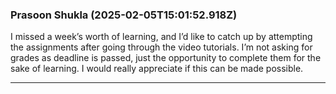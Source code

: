 ### Prasoon Shukla (2025-02-05T15:01:52.918Z)

I missed a week’s worth of learning, and I’d like to catch up by attempting
the assignments after going through the video tutorials. I’m not asking for
grades as deadline is passed, just the opportunity to complete them for the
sake of learning. I would really appreciate if this can be made possible.


---
